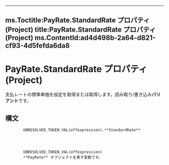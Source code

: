 

---
ms.Toctitle:PayRate.StandardRate プロパティ (Project)
title:PayRate.StandardRate プロパティ (Project)
ms.ContentId:ad4d498b-2a64-d821-cf93-4d5fefda6da8
---
# PayRate.StandardRate プロパティ (Project)




支払レートの標準単価を設定を取得または取得します。読み取り/書き込み**バリアント**です。

## 構文

            UNRESOLVED_TOKEN_VAL(offexpression).**StandardRate**




            UNRESOLVED_TOKEN_VAL(offexpression)
            **PayRate** オブジェクトを表す変数です。




